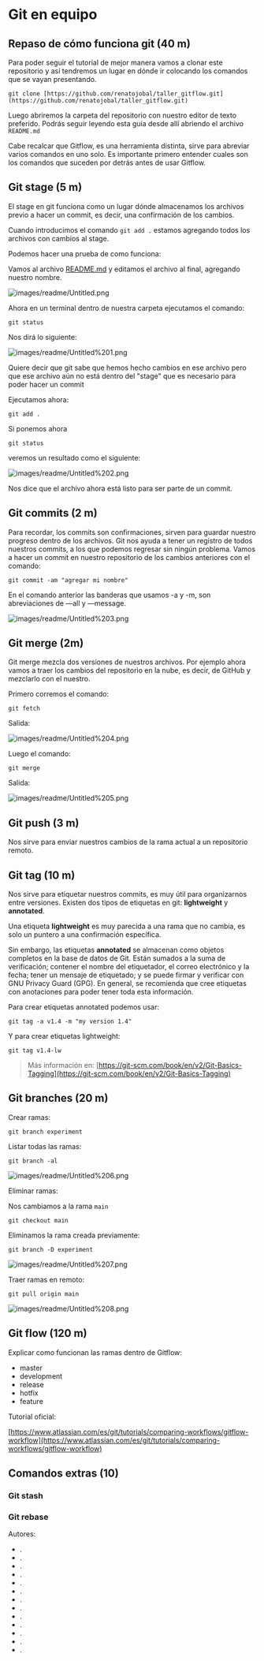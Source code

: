 # Git en equipo

## Repaso de cómo funciona git (40 m)

Para poder seguir el tutorial de mejor manera vamos a clonar este repositorio y así tendremos un lugar en dónde ir colocando los comandos que se vayan presentando.

`git clone [https://github.com/renatojobal/taller_gitflow.git](https://github.com/renatojobal/taller_gitflow.git)`

Luego abriremos la carpeta del repositorio con nuestro editor de texto preferido. Podrás seguir leyendo esta guía desde allí abriendo el archivo `README.md`

Cabe recalcar que Gitflow, es una herramienta distinta, sirve para abreviar varios comandos en uno solo. Es importante primero entender cuales son los comandos que suceden por detrás antes de usar Gitflow.

## Git stage (5 m)

El stage en git funciona como un lugar dónde almacenamos los archivos previo a hacer un commit, es decir, una confirmación de los cambios.

Cuando introducimos el comando `git add .` estamos agregando todos los archivos con cambios al stage.

Podemos hacer una prueba de como funciona:

Vamos al archivo [README.md](http://readme.md) y editamos el archivo al final, agregando nuestro nombre.

![images/readme/Untitled.png](images/readme/Untitled.png)

Ahora en un terminal dentro de nuestra carpeta ejecutamos el comando:

`git status`

Nos dirá lo siguiente:

![images/readme/Untitled%201.png](images/readme/Untitled%201.png)

Quiere decir que git sabe que hemos hecho cambios en ese archivo pero que ese archivo aún no está dentro del "stage" que es necesario para poder hacer un commit

Ejecutamos ahora:

`git add .`

Si ponemos ahora 

`git status`

veremos un resultado como el siguiente:

![images/readme/Untitled%202.png](images/readme/Untitled%202.png)

Nos dice que el archivo ahora está listo para ser parte de un commit.

## Git commits (2 m)

Para recordar, los commits son confirmaciones, sirven para guardar nuestro progreso dentro de los archivos. Git nos ayuda a tener un registro de todos nuestros commits, a los que podemos regresar sin ningún problema. Vamos a hacer un commit en nuestro repositorio de los cambios anteriores con el comando:

`git commit -am "agregar mi nombre"`

En el comando anterior las banderas que usamos -a y -m, son abreviaciones de —all y —message.

![images/readme/Untitled%203.png](images/readme/Untitled%203.png)

## Git merge (2m)

Git merge mezcla dos versiones de nuestros archivos. Por ejemplo ahora vamos a traer los cambios del repositorio en la nube, es decir, de GitHub y mezclarlo con el nuestro.

Primero corremos el comando:

`git fetch`

Salida:

![images/readme/Untitled%204.png](images/readme/Untitled%204.png)

Luego el comando:

`git merge`

Salida:

![images/readme/Untitled%205.png](images/readme/Untitled%205.png)

## Git push (3 m)

Nos sirve para enviar nuestros cambios de la rama actual a un repositorio remoto.

## Git tag (10 m)

Nos sirve para etiquetar nuestros commits, es muy útil para organizarnos entre versiones. Existen dos tipos de etiquetas en git: **lightweight** y **annotated**.

Una etiqueta **lightweight** es muy parecida a una rama que no cambia, es solo un puntero a una confirmación específica.

Sin embargo, las etiquetas **annotated** se almacenan como objetos completos en la base de datos de Git. Están sumados a la suma de verificación; contener el nombre del etiquetador, el correo electrónico y la fecha; tener un mensaje de etiquetado; y se puede firmar y verificar con GNU Privacy Guard (GPG). En general, se recomienda que cree etiquetas con anotaciones para poder tener toda esta información.

Para crear etiquetas annotated podemos usar:

`git tag -a v1.4 -m "my version 1.4"`

Y para crear etiquetas lightweight:

`git tag v1.4-lw`

> Más información en: [https://git-scm.com/book/en/v2/Git-Basics-Tagging](https://git-scm.com/book/en/v2/Git-Basics-Tagging)

## Git branches (20 m)

Crear ramas:

`git branch experiment`

Listar todas las ramas:

`git branch -al`

![images/readme/Untitled%206.png](images/readme/Untitled%206.png)

Eliminar ramas:

Nos cambiamos a la rama `main`

`git checkout main`

Eliminamos la rama creada previamente:

`git branch -D experiment`

![images/readme/Untitled%207.png](images/readme/Untitled%207.png)

Traer ramas en remoto:

`git pull origin main`

![images/readme/Untitled%208.png](images/readme/Untitled%208.png)

## Git flow (120 m)

Explicar como funcionan las ramas dentro de Gitflow:

- master
- development
- release
- hotfix
- feature

Tutorial oficial:

[https://www.atlassian.com/es/git/tutorials/comparing-workflows/gitflow-workflow](https://www.atlassian.com/es/git/tutorials/comparing-workflows/gitflow-workflow)

## Comandos extras (10)

### Git stash

### Git rebase


Autores:

- .
- .
- .
- .
- .
- .
- .
- .
- .
- .
- .
- .
- .
